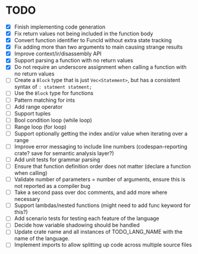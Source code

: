# TODO

- [x]  Finish implementing code generation
- [x]  Fix return values not being included in the function body
- [x]  Convert function identifier to FuncId without extra state tracking
- [x]  Fix adding more than two arguments to main causing strange results
- [x]  Improve context/ir/disassembly API
- [x]  Support parsing a function with no return values
- [x]  Do not require an underscore assignment when calling a function with no return values
- [ ]  Create a `Block` type that is just `Vec<Statement>`, but has a consistent syntax of `: statment statment;`
- [ ]  Use the `Block` type for functions
- [ ]  Pattern matching for ints
- [ ]  Add range operator
- [ ]  Support tuples
- [ ]  Bool condition loop (while loop)
- [ ]  Range loop (for loop)
- [ ]  Support optionally getting the index and/or value when iterating over a range
- [ ]  Improve error messaging to include line numbers (codespan-reporting crate? save for semantic analysis layer?)
- [ ]  Add unit tests for grammar parsing
- [ ]  Ensure that function definition order does not matter (declare a function when calling)
- [ ]  Validate number of parameters = number of arguments, ensure this is not reported as a compiler bug
- [ ]  Take a second pass over doc comments, and add more where necessary
- [ ]  Support lambdas/nested functions (might need to add func keyword for this?)
- [ ]  Add scenario tests for testing each feature of the language
- [ ]  Decide how variable shadowing should be handled
- [ ]  Update crate name and all instances of TODO_LANG_NAME with the name of the language.
- [ ]  Implement imports to allow splitting up code across multiple source files

